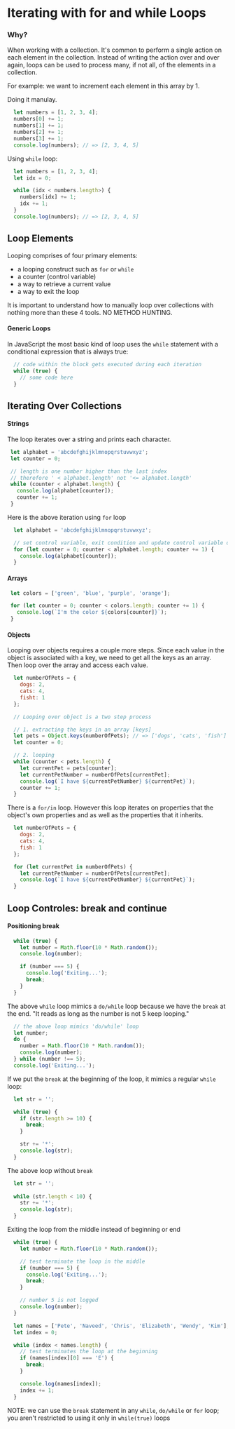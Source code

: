 # Iterating with for and while Loops
### Why?
When working with a collection. It's common to perform a single action on each element in the collection. Instead of writing the action over and over again, loops can be used to process many, if not all, of the elements in a collection.

For example: we want to increment each element in this array by 1.

Doing it manulay.
```javascript
  let numbers = [1, 2, 3, 4];
  numbers[0] += 1;
  numbers[1] += 1;
  numbers[2] += 1;
  numbers[3] += 1;
  console.log(numbers); // => [2, 3, 4, 5]
```

Using `while` loop:
```javascript
  let numbers = [1, 2, 3, 4];
  let idx = 0;

  while (idx < numbers.length>) {
    numbers[idx] += 1;
    idx += 1;
  }
  console.log(numbers); // => [2, 3, 4, 5]
```

## Loop Elements
Looping comprises of four primary elements:
- a looping construct such as `for` or `while`
- a counter (control variable)
- a way to retrieve a current value
- a way to exit the loop

It is important to understand how to manually loop over collections with nothing more than these 4 tools. NO METHOD HUNTING.

#### Generic Loops
In JavaScript the most basic kind of loop uses the `while` statement with a conditional expression that is always true:
```javascript
  // code within the block gets executed during each iteration
  while (true) {
    // some code here
  }
 ```

 ## Iterating Over Collections
 
 #### Strings

The loop iterates over a string and prints each character.

 ``` javascript
  let alphabet = 'abcdefghijklmnopqrstuvwxyz';
  let counter = 0;

  // length is one number higher than the last index
  // therefore ' < alphabet.length' not '<= alphabet.length'
  while (counter < alphabet.length) {
    console.log(alphabet[counter]);
    counter += 1;
  }
 ```
Here is the above iteration using `for` loop

```javascript
  let alphabet = 'abcdefghijklmnopqrstuvwxyz';

  // set control variable, exit condition and update control variable on the same line
  for (let counter = 0; counter < alphabet.length; counter += 1) {
    console.log(alphabet[counter]);
  }
```
 #### Arrays

 ```javascript
  let colors = ['green', 'blue', 'purple', 'orange'];

  for (let counter = 0; counter < colors.length; counter += 1) {
    console.log(`I'm the color ${colors[counter]}`);
  }
 ```

#### Objects

Looping over objects requires a couple more steps. Since each value in the object is associated with a key, we need to get all the keys as an array. Then loop over the array and access each value.

```javascript
  let numberOfPets = {
    dogs: 2,
    cats: 4,
    fisht: 1
  };

  // Looping over object is a two step process

  // 1. extracting the keys in an array [keys]
  let pets = Object.keys(numberOfPets); // => ['dogs', 'cats', 'fish']
  let counter = 0;

  // 2. looping
  while (counter < pets.length) {
    let currentPet = pets[counter];
    let currentPetNumber = numberOfPets[currentPet];
    console.log(`I have ${currentPetNumber} ${currentPet}`);
    counter += 1;
  }
```

There is a `for/in` loop. However this loop iterates on properties that the object's own properties and as well as the properties that it inherits.

```javascript
  let numberOfPets = {
    dogs: 2,
    cats: 4,
    fish: 1
  };

  for (let currentPet in numberOfPets) {
    let currentPetNumber = numberOfPets[currentPet];
    console.log(`I have ${currentPetNumber} ${currentPet}`);
  }
```

## Loop Controles: break and continue

#### Positioning break

```javascript
  while (true) {
    let number = Math.floor(10 * Math.random());
    console.log(number);

    if (number === 5) {
      console.log('Exiting...');
      break;
    }
  }
```
The above `while` loop mimics a `do/while` loop because we have the `break` at the end. "It reads as long as the number is not 5 keep looping."

```javascript
  // the above loop mimics 'do/while' loop
  let number;
  do {
    number = Math.floor(10 * Math.random());
    console.log(number);
  } while (number !== 5);
  console.log('Exiting...');
```
If we put the `break` at the beginning of the loop, it mimics a regular `while` loop:

```javascript
  let str = '';

  while (true) {
    if (str.length >= 10) {
      break;
    }

    str += '*';
    console.log(str);
  }
```
The above loop without `break`

```javascript
  let str = '';
  
  while (str.length < 10) {
    str += '*';
    console.log(str);
  }
```

Exiting the loop from the middle instead of beginning or end

```javascript
  while (true) {
    let number = Math.floor(10 * Math.random());

    // test terminate the loop in the middle
    if (number === 5) {
      console.log('Exiting...');
      break;
    }

    // number 5 is not logged
    console.log(number);
  }
```

```javascript
  let names = ['Pete', 'Naveed', 'Chris', 'Elizabeth', 'Wendy', 'Kim'];
  let index = 0;

  while (index < names.length) {
    // test terminates the loop at the beginning
    if (names[index][0] === 'E') {
      break;
    }

    console.log(names[index]);
    index += 1;
  }
```

NOTE: we can use the `break` statement in any `while`, `do/while` or `for` loop; you aren't restricted to using it only in `while(true)` loops
